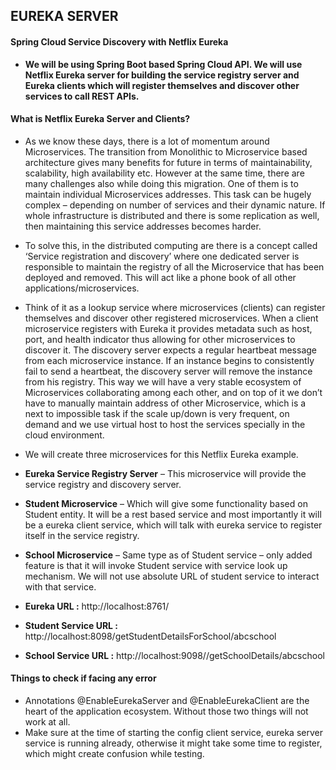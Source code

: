 ## EUREKA SERVER
#### Spring Cloud Service Discovery with Netflix Eureka


* **We will be using Spring Boot based Spring Cloud API. We will use Netflix Eureka server for building the service registry server and Eureka clients which will register themselves and discover other services to call REST APIs.**

#### What is Netflix Eureka Server and Clients?
* As we know these days, there is a lot of momentum around Microservices. The transition from Monolithic to Microservice based architecture gives many benefits for future in terms of maintainability, scalability, high availability etc. However at the same time, there are many challenges also while doing this migration. One of them is to maintain individual Microservices addresses. This task can be hugely complex – depending on number of services and their dynamic nature. If whole infrastructure is distributed and there is some replication as well, then maintaining this service addresses becomes harder.

* To solve this, in the distributed computing are there is a concept called ‘Service registration and discovery’ where one dedicated server is responsible to maintain the registry of all the Microservice that has been deployed and removed. This will act like a phone book of all other applications/microservices.

* Think of it as a lookup service where microservices (clients) can register themselves and discover other registered microservices. When a client microservice registers with Eureka it provides metadata such as host, port, and health indicator thus allowing for other microservices to discover it. The discovery server expects a regular heartbeat message from each microservice instance. If an instance begins to consistently fail to send a heartbeat, the discovery server will remove the instance from his registry. This way we will have a very stable ecosystem of Microservices collaborating among each other, and on top of it we don’t have to manually maintain address of other Microservice, which is a next to impossible task if the scale up/down is very frequent, on demand and we use virtual host to host the services specially in the cloud environment.


* We will create three microservices for this Netflix Eureka example.

* **Eureka Service Registry Server** – This microservice will provide the service registry and discovery server.
* **Student Microservice** – Which will give some functionality based on Student entity. It will be a rest based service and most importantly it will be a eureka client service, which will talk with eureka service to register itself in the service registry.
* **School Microservice** – Same type as of Student service – only added feature is that it will invoke Student service with service look up mechanism. We will not use absolute URL of student service to interact with that service.


* **Eureka URL :**  http://localhost:8761/
* **Student Service URL :**  http://localhost:8098/getStudentDetailsForSchool/abcschool
* **School Service URL :**  http://localhost:9098//getSchoolDetails/abcschool


#### Things to check if facing any error
* Annotations @EnableEurekaServer and @EnableEurekaClient are the heart of the application ecosystem. Without those two things will not work at all.
* Make sure at the time of starting the config client service, eureka server service is running already, otherwise it might take some time to register, which might create confusion while testing.
